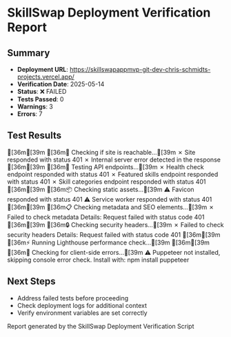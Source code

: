 # SkillSwap Deployment Verification Report

## Summary
- **Deployment URL**: https://skillswapappmvp-git-dev-chris-schmidts-projects.vercel.app/
- **Verification Date**: 2025-05-14
- **Status**: ❌ FAILED
- **Tests Passed**: 0
- **Warnings**: 3
- **Errors**: 7

## Test Results

[36m[39m
[36m📡 Checking if site is reachable...[39m
✗ Site responded with status 401
✗ Internal server error detected in the response
[36m[39m
[36m🔌 Testing API endpoints...[39m
✗ Health check endpoint responded with status 401
✗ Featured skills endpoint responded with status 401
✗ Skill categories endpoint responded with status 401
[36m[39m
[36m📦 Checking static assets...[39m
⚠ Favicon responded with status 401
⚠ Service worker responded with status 401
[36m[39m
[36m📋 Checking metadata and SEO elements...[39m
✗ Failed to check metadata
  Details: Request failed with status code 401
[36m[39m
[36m🔒 Checking security headers...[39m
✗ Failed to check security headers
  Details: Request failed with status code 401
[36m[39m
[36m⚡ Running Lighthouse performance check...[39m
[36m[39m
[36m🐞 Checking for client-side errors...[39m
⚠ Puppeteer not installed, skipping console error check. Install with: npm install puppeteer

## Next Steps

- Address failed tests before proceeding
- Check deployment logs for additional context
- Verify environment variables are set correctly

Report generated by the SkillSwap Deployment Verification Script
